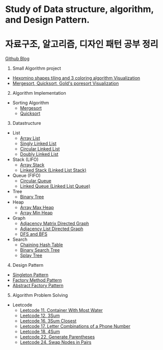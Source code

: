 # Study of Data structure, algorithm, and Design Pattern.

# 자료구조, 알고리즘, 디자인 패턴 공부 정리

[Github Blog](https://hyosup0513.github.io/)

1. Small Algorithm project

- [Hexomino shapes tiling and 3 coloring algorithm Visualization](https://github.com/HyoSup0513/study/tree/master/Algorithms/Hexomino%20tiling%20and%20three%20coloring)
- [Mergesort, Quicksort, Gold's poresort Visualization](https://github.com/HyoSup0513/study/tree/master/Algorithms/Merge%2C%20Quick%2C%20Gold's%20Pore%20Sort)

2. Algorithm Implementation

- Sorting Algorithm
  - [Mergesort](https://github.com/HyoSup0513/study/tree/master/Algorithms/Sorting%20Algorithm/MergeSort)
  - [Quicksort](https://github.com/HyoSup0513/study/tree/master/Algorithms/Sorting%20Algorithm/QuickSort)

3. Datastructure

- List
  - [Array List](https://github.com/HyoSup0513/study/blob/master/Datastructure/List/Array%20list.c)
  - [Singly Linked List](https://github.com/HyoSup0513/study/tree/master/Datastructure/List/Linked%20List/Singly%20Linked%20List)
  - [Circular Linked List](https://github.com/HyoSup0513/study/tree/master/Datastructure/List/Linked%20List/Circular%20Linked%20List)
  - [Doubly Linked List](https://github.com/HyoSup0513/study/tree/master/Datastructure/List/Linked%20List/Doubly%20Linked%20List)
- Stack (LIFO)
  - [Array Stack](https://github.com/HyoSup0513/study/tree/master/Datastructure/Stack)
  - [Linked Stack (Linked List Stack)](https://github.com/HyoSup0513/study/tree/master/Datastructure/Stack)
- Queue (FIFO)
  - [Circular Queue](https://github.com/HyoSup0513/study/tree/master/Datastructure/Queue)
  - [Linked Queue (Linked List Queue)](https://github.com/HyoSup0513/study/tree/master/Datastructure/Queue)
- Tree
  - [Binary Tree](https://github.com/HyoSup0513/study/tree/master/Datastructure/Tree)
- Heap
  - [Array Max Heap](https://github.com/HyoSup0513/study/blob/master/Datastructure/Heap/arrayMaxheap.c)
  - [Array Min Heap](https://github.com/HyoSup0513/study/blob/master/Datastructure/Heap/arrayMinheap.c)
- Graph
  - [Adjacency Matrix Directed Graph](https://github.com/HyoSup0513/study/tree/master/Datastructure/Graph/Using%20Adjacency%20Matrix)
  - [Adjacency List Directed Graph](https://github.com/HyoSup0513/study/tree/master/Datastructure/Graph/Using%20Adjacency%20List)
  - [DFS and BFS](https://github.com/HyoSup0513/study/tree/master/Datastructure/Graph/Graph%20Traversal)
- Search
  - [Chaining Hash Table](https://github.com/HyoSup0513/study/blob/master/Datastructure/Search/ChainingHashTable.cpp)
  - [Binary Search Tree](https://github.com/HyoSup0513/study/blob/master/Datastructure/Search/BinarySearchTree.c)
  - [Splay Tree](https://github.com/HyoSup0513/study/blob/master/Datastructure/Search/SplayTree.cpp)

4. Design Pattern

- [Singleton Pattern](https://github.com/HyoSup0513/study/tree/master/Design%20Pattern/Singleton%20Pattern)
- [Factory Method Pattern](https://github.com/HyoSup0513/study/tree/master/Design%20Pattern/Factory%20Method%20Pattern)
- [Abstract Factory Pattern](https://github.com/HyoSup0513/study/tree/master/Design%20Pattern/Abstract%20Factory%20Pattern)

5. Algorithm Problem Solving

- Leetcode
  - [Leetcode 11. Container With Most Water](https://github.com/HyoSup0513/study/blob/master/Algorithms/LeetCode/11.%20Container%20With%20Most%20Water/11.py)
  - [Leetcode 12. 3Sum](https://github.com/HyoSup0513/study/blob/master/Algorithms/LeetCode/12%203Sum.md)
  - [Leetcode 16. 3Sum Closest](https://github.com/HyoSup0513/study/blob/master/Algorithms/LeetCode/16%203Sum%20Closest.md)
  - [Leetcode 17. Letter Combinations of a Phone Number](https://github.com/HyoSup0513/study/blob/master/Algorithms/LeetCode/17%20Letter%20Combinations%20of%20a%20Phone%20Number.md)
  - [Leetcode 18. 4Sum](https://github.com/HyoSup0513/study/blob/master/Algorithms/LeetCode/18%204Sum.md)
  - [Leetcode 22. Generate Parentheses](https://github.com/HyoSup0513/study/blob/master/Algorithms/LeetCode/22%20Generate%20Parentheses.md)
  - [Leetcode 24. Swap Nodes in Pairs](https://github.com/HyoSup0513/study/blob/master/Algorithms/LeetCode/24%20Swap%20Nodes%20in%20Pairs.md)
